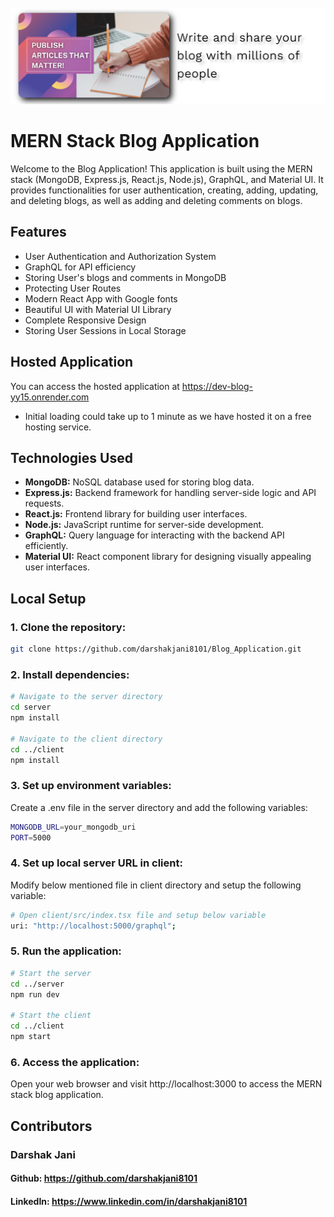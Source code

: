 <div align="center">
  <br />
      <img src="https://github.com/darshakjani8101/Blog_Application/blob/main/client/public/readme_img.png" alt="Project Banner">
  <br />
</div>

# MERN Stack Blog Application

Welcome to the Blog Application! This application is built using the MERN stack (MongoDB, Express.js, React.js, Node.js), GraphQL, and Material UI. It provides functionalities for user authentication, creating, adding, updating, and deleting blogs, as well as adding and deleting comments on blogs.

## Features

- User Authentication and Authorization System
- GraphQL for API efficiency
- Storing User's blogs and comments in MongoDB
- Protecting User Routes
- Modern React App with Google fonts
- Beautiful UI with Material UI Library
- Complete Responsive Design
- Storing User Sessions in Local Storage

## Hosted Application
You can access the hosted application at https://dev-blog-yy15.onrender.com
- Initial loading could take up to 1 minute as we have hosted it on a free hosting service.

## Technologies Used
- **MongoDB:** NoSQL database used for storing blog data.
- **Express.js:** Backend framework for handling server-side logic and API requests.
- **React.js:** Frontend library for building user interfaces.
- **Node.js:** JavaScript runtime for server-side development.
- **GraphQL:** Query language for interacting with the backend API efficiently.
- **Material UI:** React component library for designing visually appealing user interfaces.

## Local Setup

### 1. Clone the repository:

```bash
git clone https://github.com/darshakjani8101/Blog_Application.git
```

### 2. Install dependencies:

```bash
# Navigate to the server directory
cd server
npm install

# Navigate to the client directory
cd ../client
npm install
```

### 3. Set up environment variables:
Create a .env file in the server directory and add the following variables:

```bash
MONGODB_URL=your_mongodb_uri
PORT=5000
```

### 4. Set up local server URL in client:
Modify below mentioned file in client directory and setup the following variable:

```bash
# Open client/src/index.tsx file and setup below variable
uri: "http://localhost:5000/graphql";
```

### 5. Run the application:

```bash
# Start the server
cd ../server
npm run dev

# Start the client
cd ../client
npm start
```

### 6. Access the application:
Open your web browser and visit http://localhost:3000 to access the MERN stack blog application.

## Contributors
### Darshak Jani
#### Github: https://github.com/darshakjani8101
#### LinkedIn: https://www.linkedin.com/in/darshakjani8101

